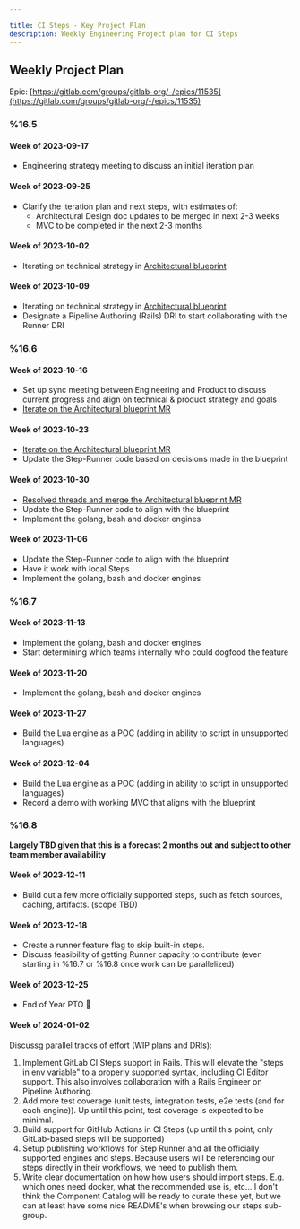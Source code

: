```yaml
---

title: CI Steps - Key Project Plan
description: Weekly Engineering Project plan for CI Steps
---
```








## Weekly Project Plan

Epic: [https://gitlab.com/groups/gitlab-org/-/epics/11535](https://gitlab.com/groups/gitlab-org/-/epics/11535)

### %16.5

#### Week of 2023-09-17

- Engineering strategy meeting to discuss an initial iteration plan

#### Week of 2023-09-25

- Clarify the iteration plan and next steps, with estimates of:
  - Architectural Design doc updates to be merged in next 2-3 weeks
  - MVC to be completed in the next 2-3 months

#### Week of 2023-10-02

- Iterating on technical strategy in [Architectural blueprint](https://gitlab.com/gitlab-org/gitlab/-/merge_requests/131688)

#### Week of 2023-10-09

- Iterating on technical strategy in [Architectural blueprint](https://gitlab.com/gitlab-org/gitlab/-/merge_requests/131688)
- Designate a Pipeline Authoring (Rails) DRI to start collaborating with the Runner DRI

### %16.6

#### Week of 2023-10-16

- Set up sync meeting between Engineering and Product to discuss current progress and align on technical & product strategy and goals
- [Iterate on the Architectural blueprint MR](https://gitlab.com/gitlab-org/gitlab/-/merge_requests/131688)

#### Week of 2023-10-23

- [Iterate on the Architectural blueprint MR](https://gitlab.com/gitlab-org/gitlab/-/merge_requests/131688)
- Update the Step-Runner code based on decisions made in the blueprint

#### Week of 2023-10-30

- [Resolved threads and merge the Architectural blueprint MR](https://gitlab.com/gitlab-org/gitlab/-/merge_requests/131688)
- Update the Step-Runner code to align with the blueprint
- Implement the golang, bash and docker engines

#### Week of 2023-11-06

- Update the Step-Runner code to align with the blueprint
- Have it work with local Steps
- Implement the golang, bash and docker engines

### %16.7

#### Week of 2023-11-13

- Implement the golang, bash and docker engines
- Start determining which teams internally who could dogfood the feature

#### Week of 2023-11-20

- Implement the golang, bash and docker engines

#### Week of 2023-11-27

- Build the Lua engine as a POC (adding in ability to script in unsupported languages)

#### Week of 2023-12-04

- Build the Lua engine as a POC (adding in ability to script in unsupported languages)
- Record a demo with working MVC that aligns with the blueprint

### %16.8

**Largely TBD given that this is a forecast 2 months out and subject to other team member availability**

#### Week of 2023-12-11

- Build out a few more officially supported steps, such as fetch sources, caching, artifacts. (scope TBD)

#### Week of 2023-12-18

- Create a runner feature flag to skip built-in steps.
- Discuss feasibility of getting Runner capacity to contribute (even starting in %16.7 or %16.8 once work can be parallelized)

#### Week of 2023-12-25

- End of Year PTO 🎄

#### Week of 2024-01-02

Discussg parallel tracks of effort (WIP plans and DRIs):
1. Implement GitLab CI Steps support in Rails. This will elevate the "steps in env variable" to a properly supported syntax, including CI Editor support. This also involves collaboration with a Rails Engineer on Pipeline Authoring.
1. Add more test coverage (unit tests, integration tests, e2e tests (and for each engine)). Up until this point, test coverage is expected to be minimal.
1. Build support for GitHub Actions in CI Steps (up until this point, only GitLab-based steps will be supported)
1. Setup publishing workflows for Step Runner and all the officially supported engines and steps. Because users will be referencing our steps directly in their workflows, we need to publish them.
1. Write clear documentation on how how users should import steps. E.g. which ones need docker, what the recommended use is, etc... I don't think the Component Catalog will be ready to curate these yet, but we can at least have some nice README's when browsing our steps sub-group.
